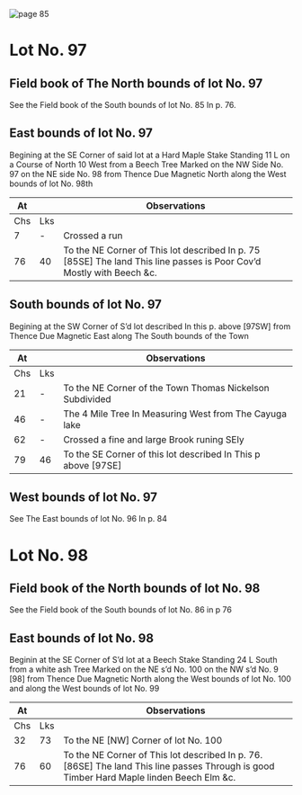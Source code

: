 ![page 85](image/fieldbook/ovid-page-85.jpg)

# Lot No. 97

## Field book of The North bounds of lot No. 97 
See the Field book of the South bounds of lot No. 85 In p. 76.

## East bounds of lot No. 97
Begining at the SE Corner of said lot at a Hard Maple Stake Standing 11 L on a Course of North 10 West from a Beech Tree Marked on the NW Side No. 97 on the NE side No. 98 from Thence Due Magnetic North along the West bounds of lot No. 98th

| At |    | Observations |
| -- | -- | ------------ |
| Chs | Lks | |
7 | - | Crossed a run
76 | 40 | To the NE Corner of This lot described In p. 75 [85SE] The land This line passes is Poor Cov’d Mostly with Beech &c.

## South bounds of lot No. 97
Begining at the SW Corner of S’d lot described In this p. above [97SW] from Thence Due Magnetic East along The South bounds of the Town

| At |    | Observations |
| -- | -- | ------------ |
| Chs | Lks | |
21 | - | To the NE Corner of the Town Thomas Nickelson Subdivided
46 | - | The 4 Mile Tree In Measuring West from The Cayuga lake
62 | - | Crossed a fine and large Brook runing SEly
79 | 46 | To the SE Corner of this lot described In This p above [97SE]

## West bounds of lot No. 97
See The East bounds of lot No. 96 In p. 84

# Lot No. 98

## Field book of the North bounds of lot No. 98
See the Field book of the South bounds of lot No. 86 in p 76

## East bounds of lot No. 98
Beginin at the SE Corner of S’d lot at a Beech Stake Standing 24 L South from a white ash Tree Marked on the NE s’d No. 100 on the NW s’d No. 9 [98] from Thence Due Magnetic North along the West bounds of lot No. 100 and along the West bounds of lot No. 99

| At |    | Observations |
| -- | -- | ------------ |
| Chs | Lks | |
32 | 73 | To the NE [NW] Corner of lot No. 100
76 | 60 | To the NE Corner of This lot described In p. 76. [86SE] The land This line passes Through is good Timber Hard Maple linden Beech Elm &c.


